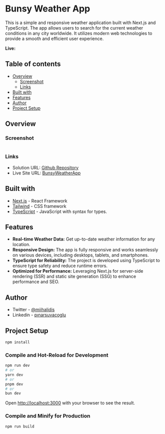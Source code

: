 # Bunsy Weather App

This is a simple and responsive weather application built with Next.js and TypeScript. The app allows users to search for the current weather conditions in any city worldwide. It utilizes modern web technologies to provide a smooth and efficient user experience.

**Live:**

## Table of contents

- [Overview](#overview)
  - [Screenshot](#screenshot)
  - [Links](#links)
- [Built with](#built-with)
- [Features](#features)
- [Author](#author)
- [Project Setup](#Project-Setup)

## Overview

### Screenshot

![]()

### Links

- Solution URL: [Github Repository]()
- Live Site URL: [BunsyWeatherApp]()

## Built with

- [Next.js](https://nextjs.org/) - React Framework
- [Tailwind](https://tailwindcss.com/) - CSS framework
- [TypeScript](https://www.typescriptlang.org/) - JavaScript with syntax for types.

## Features

- <b>Real-time Weather Data:</b> Get up-to-date weather information for any location.
- <b>Responsive Design:</b> The app is fully responsive and works seamlessly on various devices, including desktops, tablets, and smartphones.
- <b>TypeScript for Reliability:</b> The project is developed using TypeScript to ensure type safety and reduce runtime errors.
- <b>Optimized for Performance:</b> Leveraging Next.js for server-side rendering (SSR) and static site generation (SSG) to enhance performance and SEO.

## Author

- Twitter - [@miihalidis](https://twitter.com/Miihalidis)
- Linkedin - [pınarsuvacoglu](https://www.linkedin.com/in/pinarsuvacoglu/)


## Project Setup

```sh
npm install
```

### Compile and Hot-Reload for Development

```bash
npm run dev
# or
yarn dev
# or
pnpm dev
# or
bun dev
```

Open [http://localhost:3000](http://localhost:3000) with your browser to see the result.

### Compile and Minify for Production

```sh
npm run build
```
